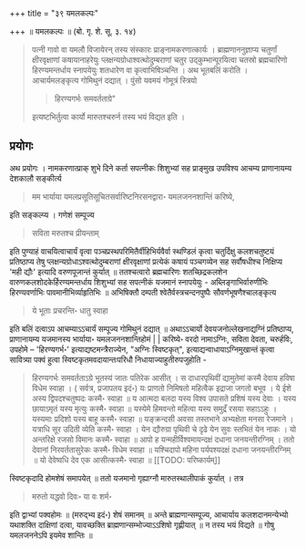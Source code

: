 +++
title = "३९ यमलकल्पः"

+++
॥ यमलकल्पः ॥ (बो. गृ. शे. सू. ३. १४) 

> पत्नी गावो वा यमलौ विजायेरन् तस्य संस्कारः प्राङ्नामकरणात्कार्यः । ब्राह्मणाननुज्ञाप्य चतुर्णां क्षीरवृक्षाणां कषायानाहरेयुः प्लक्षन्यग्रोधाश्वत्थोदुम्बराणां चतुर उद्कुम्भान्पूरयित्वा चतस्रो ब्रह्मचारिणो हिरण्यमन्तर्धाय स्नापयेयुः शतधारेण वा कृत्वाभिषिञ्चन्ति । अथ भूतबलिं करोति । आचार्यमलङ्कृत्य गोमिथुनं दद्यात् । पुंसो यवमयं गोमूत्रं स्त्रियो 
>
>> हिरण्यगर्भः समवर्तताग्रे" 
>
> इत्यष्टभिर्तुत्वा कार्यो मारुतश्चरुर्न तस्य भयं विद्यत इति ।

## प्रयोगः

अथ प्रयोगः । नामकरणात्प्राक् शुभे दिने कर्ता सपत्नीकः शिशुभ्यां सह प्राङ्मुख उपविश्य आचम्य प्राणानायम्य देशकालौ सङ्कीर्त्य 

> मम भार्याया यमलप्रसूतिसूचितसर्वारिष्टनिरसनद्वारा॰ यमलजननशान्तिं करिष्ये, 

इति सङ्कल्प्य । गणेशं सम्पूज्य 

> सविता मरुतश्च प्रीयन्ताम्

इति पुण्याहं वाचयित्वाचार्यं वृत्वा पञ्चप्रस्थपरिमितैर्वीहिभिर्यवैर्वा स्थण्डिलं कृत्वा चतुर्दिक्षु कलशचतुष्टयं प्रतिष्ठाप्य तेषु प्लक्षन्यग्रोधाऽश्वत्थोदुम्बराणां क्षीरवृक्षाणां प्रत्येकं कषायं पञ्चगव्येन सह सर्वौषधीश्च निक्षिप्य 'मही द्यौः' इत्यादि वरुणपूजान्तं कुर्यात् ॥ ततश्चत्वारो ब्रह्मचारिणः शतच्छिद्रकलशेन वारुणकलशोदकेर्हिरण्यमन्तर्धाय शिशुभ्यां सह सपत्नीकं यजमानं स्नापयेयुः - अब्लिङ्गाभिर्वारुणीभिः हिरण्यवर्णाभिः पावमानीभिर्व्याहृतिभिः ॥ अभिषिक्तौ दम्पती श्वेतैर्वस्त्रचन्दनपुष्पैः सौवर्णभूषणैश्चालङ्कृत्य 

> ये भूताः प्रचरन्ति॰ धातु स्वाहा 

इति बलिं दत्वाऽप आचम्याऽऽचार्यं सम्पूज्य गोमिथुनं दद्यात् ॥ अथाऽऽचार्यो देवयजनोल्लेखनाद्यग्निं प्रतिष्ठाप्य, प्राणानायम्य यजमानस्य भार्याया॰ यमलजननशान्तिहोमं | | करिष्ये॰ वरदो नामाऽग्निः, सविता देवता, चरुर्हविः, उपहोमे – 'हिरण्यगर्भ॰' इत्याद्यष्टमन्त्रैराज्येन, "अग्निः स्विष्टकृत्", इत्याद्यन्वाधायाऽग्निमुखान्तं कृत्वा सावित्र्या पक्वं हुत्वा स्विष्टकृतमवदायान्तःपरिधौ निधायाज्याहुतीरुपजुहोति -

> हिरण्यगर्भः समवर्तताऽग्रे भूतस्य॑ जातः पतिरेक आसीत् । स दाधारपृथिवीं द्यामुतेमां कस्मै देवाय हविषा विधेम स्वाहा । ( सर्वत्र, प्रजापतय इदं॰) यः प्राणतो निमिषतो महित्वैक इद्राजा जगतो बभूव । ये ईशे अस्य द्विपदश्चतुष्पदः कस्मै॰ स्वाहा ॥ य आत्मदा बलदा यस्य विश्व उपासते प्रशिषं यस्य देवाः । यस्य छायाऽमृतं यस्य मृत्युः कस्मै॰ स्वाहा ॥ यस्येमे हिमवन्तो महित्वा यस्य समुद्रँ रसया सहाऽऽहुः । यस्यमाः प्रदिशो यस्य बाहू कस्मै॰ स्वाहा ॥ यङ्क्रन्दसी अवसा तस्तभाने अभ्यक्षेता मनसा रेजमाने । यत्राधि सूर उदिती व्येति कस्मै॰ स्वाहा । येन द्यौरुग्रा पृथिवी चे दृढे येन सुवः स्तभितं येन नाकः । यो अन्तरिक्षे रजसो विमानः कस्मै॰ स्वाहा ॥ आपो ह यन्महीर्विश्वमायन्दक्षं दधाना जनयन्तीरग्निम् । ततो देवानां निरवर्ततासुरेकः कस्मै॰ विधेम स्वाहा ॥ यश्चिदापो महिना पर्यपश्यदक्षं दधाना जनयन्तीरग्निम् ॥ यो देवेष्वधि देव एक आसीत्कस्मै॰ स्वाहा ॥ 
[[TODO: परिष्कार्यम्]]

स्विष्टकृदादि होमशेषं समापयेत् ॥ ततो यजमानो गृह्याग्नौ मारुतस्थालीपाकं कुर्यात् । तत्र 

> मरुतो यद्धवो दिवः॰ या वः शर्म॰

इति द्वाभ्यां पक्वहोमः ॥ (मरुद्भ्य इदं॰) शेषं समानम् ॥ अन्ते ब्राह्मणान्सम्पूज्य, आचार्याय कलशदानमन्येभ्यो यथाशक्ति दाक्षिणां दत्वा, यावच्छक्ति ब्राह्मणान्सम्भोज्याऽऽशिषो गृह्णीयात् ॥ न तस्य भयं विद्यते ॥ गोषु यमलजननेऽपि इयमेव शान्तिः ॥